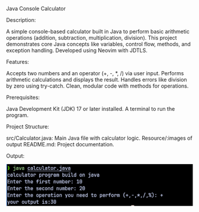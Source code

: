 Java Console Calculator

Description:

A simple console-based calculator built in Java to perform basic arithmetic operations (addition, subtraction, multiplication, division). 
This project demonstrates core Java concepts like variables, control flow, methods, and exception handling.
Developed using Neovim with JDTLS.

Features:

Accepts two numbers and an operator (+, -, *, /) via user input.
Performs arithmetic calculations and displays the result.
Handles errors like division by zero using try-catch.
Clean, modular code with methods for operations.

Prerequisites:

Java Development Kit (JDK) 17 or later installed.
A terminal to run the program.

Project Structure:

src/Calculator.java: Main Java file with calculator logic.
Resource/:images of output
README.md: Project documentation.

Output:


![output](Resource/calculator-output.png)


